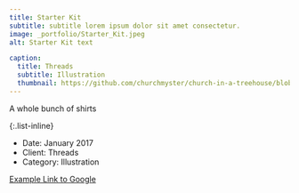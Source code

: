 ```yaml
---
title: Starter Kit
subtitle: subtitle lorem ipsum dolor sit amet consectetur.
image: _portfolio/Starter_Kit.jpeg
alt: Starter Kit text

caption:
  title: Threads
  subtitle: Illustration
  thumbnail: https://github.com/churchmyster/church-in-a-treehouse/blob/master/_portfolio/Starter_Kit.jpeg
---
```

A whole bunch of shirts 

{:.list-inline}
- Date: January 2017
- Client: Threads
- Category: Illustration

[Example Link to Google](https://www.google.com "Google's Homepage")

